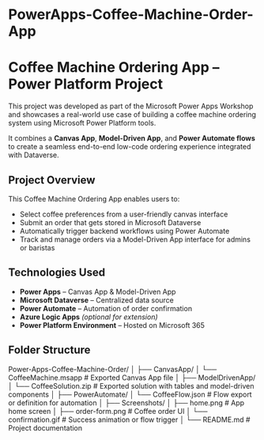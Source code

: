 # PowerApps-Coffee-Machine-Order-App
# Coffee Machine Ordering App – Power Platform Project

This project was developed as part of the Microsoft Power Apps Workshop and showcases a real-world use case of building a coffee machine ordering system using Microsoft Power Platform tools.

It combines a **Canvas App**, **Model-Driven App**, and **Power Automate flows** to create a seamless end-to-end low-code ordering experience integrated with Dataverse.

## Project Overview

This Coffee Machine Ordering App enables users to:

- Select coffee preferences from a user-friendly canvas interface
- Submit an order that gets stored in Microsoft Dataverse
- Automatically trigger backend workflows using Power Automate
- Track and manage orders via a Model-Driven App interface for admins or baristas


## Technologies Used

- **Power Apps** – Canvas App & Model-Driven App
- **Microsoft Dataverse** – Centralized data source
- **Power Automate** – Automation of order confirmation
- **Azure Logic Apps** *(optional for extension)*
- **Power Platform Environment** – Hosted on Microsoft 365

## Folder Structure

Power-Apps-Coffee-Machine-Order/
│
├── CanvasApp/
│   └── CoffeeMachine.msapp               # Exported Canvas App file
│
├── ModelDrivenApp/
│   └── CoffeeSolution.zip                # Exported solution with tables and model-driven components
│
├── PowerAutomate/
│   └── CoffeeFlow.json                   # Flow export or definition for automation
│
├── Screenshots/
│   ├── home.png                          # App home screen
│   ├── order-form.png                    # Coffee order UI
│   └── confirmation.gif                  # Success animation or flow trigger
│
└── README.md                             # Project documentation
